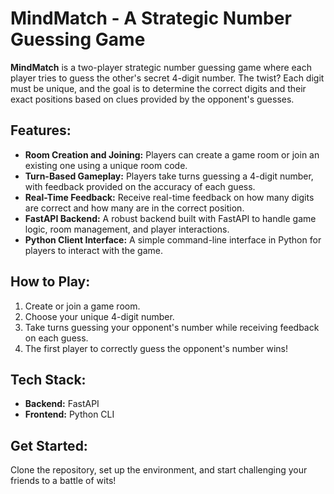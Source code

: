 # MindMatch - A Strategic Number Guessing Game

**MindMatch** is a two-player strategic number guessing game where each player tries to guess the other's secret 4-digit number. The twist? Each digit must be unique, and the goal is to determine the correct digits and their exact positions based on clues provided by the opponent's guesses.

## Features:

- **Room Creation and Joining:** Players can create a game room or join an existing one using a unique room code.
- **Turn-Based Gameplay:** Players take turns guessing a 4-digit number, with feedback provided on the accuracy of each guess.
- **Real-Time Feedback:** Receive real-time feedback on how many digits are correct and how many are in the correct position.
- **FastAPI Backend:** A robust backend built with FastAPI to handle game logic, room management, and player interactions.
- **Python Client Interface:** A simple command-line interface in Python for players to interact with the game.

## How to Play:

1. Create or join a game room.
2. Choose your unique 4-digit number.
3. Take turns guessing your opponent's number while receiving feedback on each guess.
4. The first player to correctly guess the opponent's number wins!

## Tech Stack:

- **Backend:** FastAPI
- **Frontend:** Python CLI

## Get Started:

Clone the repository, set up the environment, and start challenging your friends to a battle of wits!
